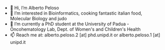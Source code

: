 - 👋 Hi, I’m Alberto Peloso
- 👀 I’m interested in Bioinformatics, cooking fantastic italian food, Molecular Biology and judo
- 🌱 I’m currently a  PhD student at the University of Padua - Oncohematology Lab, Dept. of Women's and Children's Health
- 📫 Reach me at: alberto.peloso.2 [at] phd.unipd.it or alberto.peloso.1 [at] unipd.it

<!---
albertop210/albertop210 is a ✨ special ✨ repository because its `README.md` (this file) appears on your GitHub profile.
You can click the Preview link to take a look at your changes.
--->
